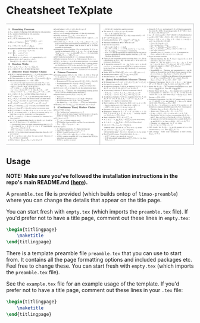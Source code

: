 # Cheatsheet TeXplate

![Cheatsheet TeXplate 1](../assets/cheatsheet-texplate-1.png)

## Usage

**NOTE: Make sure you've followed the installation instructions in the repo's main README.md ([here](../README.md)).**

A `preamble.tex` file is provided (which builds ontop of `limao-preamble`) where you can change the details that appear on the title page.

You can start fresh with `empty.tex` (which imports the `preamble.tex` file). If you'd prefer not to have a title page, comment out these lines in `empty.tex`:

```tex
\begin{titlingpage}
    \maketitle
\end{titlingpage}
```

There is a template preamble file `preamble.tex` that you can use to start from. It contains all the page formatting options and included packages etc. Feel free to change these. You can start fresh with `empty.tex` (which imports the `preamble.tex` file).

See the `example.tex` file for an example usage of the template. If you'd prefer not to have a title page, comment out these lines in your `.tex` file:

```tex
\begin{titlingpage}
    \maketitle
\end{titlingpage}
```
